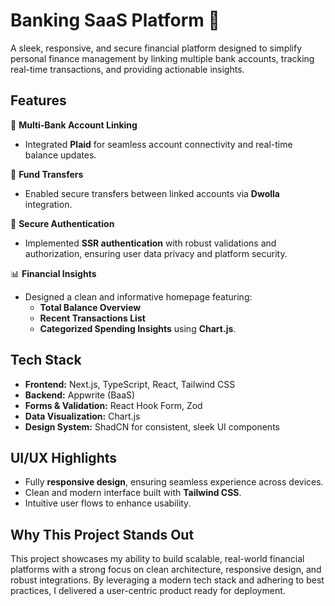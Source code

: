 # Banking SaaS Platform 🚀  
A sleek, responsive, and secure financial platform designed to simplify personal finance management by linking multiple bank accounts, tracking real-time transactions, and providing actionable insights.

## Features  
🔗 **Multi-Bank Account Linking**  
- Integrated **Plaid** for seamless account connectivity and real-time balance updates.

💸 **Fund Transfers**  
- Enabled secure transfers between linked accounts via **Dwolla** integration.

🔐 **Secure Authentication**  
- Implemented **SSR authentication** with robust validations and authorization, ensuring user data privacy and platform security.

📊 **Financial Insights**  
- Designed a clean and informative homepage featuring:  
  - **Total Balance Overview**  
  - **Recent Transactions List**  
  - **Categorized Spending Insights** using **Chart.js**.

## Tech Stack  
- **Frontend:** Next.js, TypeScript, React, Tailwind CSS  
- **Backend:** Appwrite (BaaS)  
- **Forms & Validation:** React Hook Form, Zod  
- **Data Visualization:** Chart.js  
- **Design System:** ShadCN for consistent, sleek UI components

## UI/UX Highlights  
- Fully **responsive design**, ensuring seamless experience across devices.  
- Clean and modern interface built with **Tailwind CSS**.  
- Intuitive user flows to enhance usability.

## Why This Project Stands Out  
This project showcases my ability to build scalable, real-world financial platforms with a strong focus on clean architecture, responsive design, and robust integrations. By leveraging a modern tech stack and adhering to best practices, I delivered a user-centric product ready for deployment.
